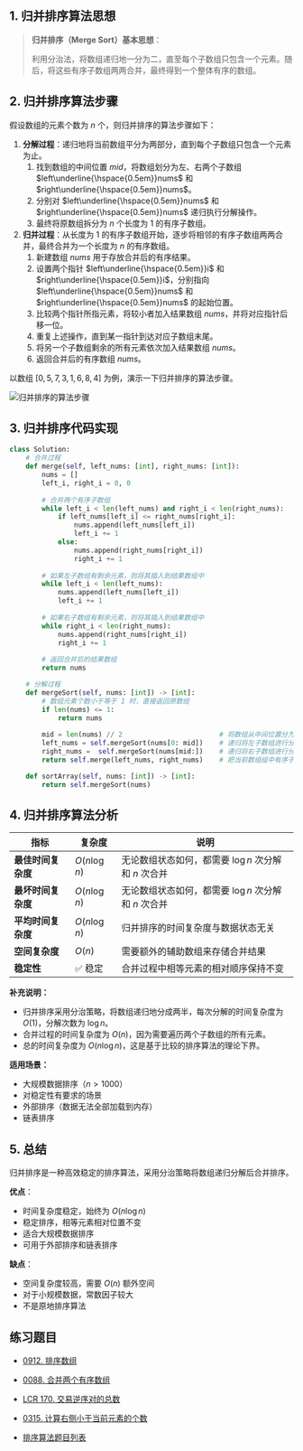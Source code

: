 ## 1. 归并排序算法思想

> **归并排序（Merge Sort）基本思想**：
>
> 利用分治法，将数组递归地一分为二，直至每个子数组只包含一个元素。随后，将这些有序子数组两两合并，最终得到一个整体有序的数组。

## 2. 归并排序算法步骤

假设数组的元素个数为 $n$ 个，则归并排序的算法步骤如下：

1. **分解过程**：递归地将当前数组平分为两部分，直到每个子数组只包含一个元素为止。
   1. 找到数组的中间位置 $mid$，将数组划分为左、右两个子数组 $left\underline{\hspace{0.5em}}nums$ 和 $right\underline{\hspace{0.5em}}nums$。
   2. 分别对 $left\underline{\hspace{0.5em}}nums$ 和 $right\underline{\hspace{0.5em}}nums$ 递归执行分解操作。
   3. 最终将原数组拆分为 $n$ 个长度为 $1$ 的有序子数组。
2. **归并过程**：从长度为 $1$ 的有序子数组开始，逐步将相邻的有序子数组两两合并，最终合并为一个长度为 $n$ 的有序数组。
   1. 新建数组 $nums$ 用于存放合并后的有序结果。
   2. 设置两个指针 $left\underline{\hspace{0.5em}}i$ 和 $right\underline{\hspace{0.5em}}i$，分别指向 $left\underline{\hspace{0.5em}}nums$ 和 $right\underline{\hspace{0.5em}}nums$ 的起始位置。
   3. 比较两个指针所指元素，将较小者加入结果数组 $nums$，并将对应指针后移一位。
   4. 重复上述操作，直到某一指针到达对应子数组末尾。
   5. 将另一个子数组剩余的所有元素依次加入结果数组 $nums$。
   6. 返回合并后的有序数组 $nums$。

以数组 $[0, 5, 7, 3, 1, 6, 8, 4]$ 为例，演示一下归并排序的算法步骤。

![归并排序的算法步骤](http://qcdn.itcharge.cn/images/20230817103814.png)

## 3. 归并排序代码实现

```python
class Solution:
    # 合并过程
    def merge(self, left_nums: [int], right_nums: [int]):
        nums = []
        left_i, right_i = 0, 0
        
        # 合并两个有序子数组
        while left_i < len(left_nums) and right_i < len(right_nums):
            if left_nums[left_i] <= right_nums[right_i]:
                nums.append(left_nums[left_i])
                left_i += 1
            else:
                nums.append(right_nums[right_i])
                right_i += 1
        
        # 如果左子数组有剩余元素，则将其插入到结果数组中
        while left_i < len(left_nums):
            nums.append(left_nums[left_i])
            left_i += 1
        
        # 如果右子数组有剩余元素，则将其插入到结果数组中
        while right_i < len(right_nums):
            nums.append(right_nums[right_i])
            right_i += 1
        
        # 返回合并后的结果数组
        return nums

    # 分解过程
    def mergeSort(self, nums: [int]) -> [int]:
        # 数组元素个数小于等于 1 时，直接返回原数组
        if len(nums) <= 1:
            return nums
        
        mid = len(nums) // 2                        # 将数组从中间位置分为左右两个数组
        left_nums = self.mergeSort(nums[0: mid])    # 递归将左子数组进行分解和排序
        right_nums =  self.mergeSort(nums[mid:])    # 递归将右子数组进行分解和排序
        return self.merge(left_nums, right_nums)    # 把当前数组组中有序子数组逐层向上，进行两两合并

    def sortArray(self, nums: [int]) -> [int]:
        return self.mergeSort(nums)
```

## 4. 归并排序算法分析

| 指标 | 复杂度 | 说明 |
|------|--------|------|
| **最佳时间复杂度** | $O(n \log n)$ | 无论数组状态如何，都需要 $\log n$ 次分解和 $n$ 次合并 |
| **最坏时间复杂度** | $O(n \log n)$ | 无论数组状态如何，都需要 $\log n$ 次分解和 $n$ 次合并 |
| **平均时间复杂度** | $O(n \log n)$ | 归并排序的时间复杂度与数据状态无关 |
| **空间复杂度** | $O(n)$ | 需要额外的辅助数组来存储合并结果 |
| **稳定性** | ✅ 稳定 | 合并过程中相等元素的相对顺序保持不变 |

**补充说明：**
- 归并排序采用分治策略，将数组递归地分成两半，每次分解的时间复杂度为 $O(1)$，分解次数为 $\log n$。
- 合并过程的时间复杂度为 $O(n)$，因为需要遍历两个子数组的所有元素。
- 总的时间复杂度为 $O(n \log n)$，这是基于比较的排序算法的理论下界。

**适用场景：**
- 大规模数据排序（$n > 1000$）
- 对稳定性有要求的场景
- 外部排序（数据无法全部加载到内存）
- 链表排序

## 5. 总结

归并排序是一种高效稳定的排序算法，采用分治策略将数组递归分解后合并排序。

**优点**：
- 时间复杂度稳定，始终为 $O(n \log n)$
- 稳定排序，相等元素相对位置不变
- 适合大规模数据排序
- 可用于外部排序和链表排序

**缺点**：
- 空间复杂度较高，需要 $O(n)$ 额外空间
- 对于小规模数据，常数因子较大
- 不是原地排序算法


## 练习题目

- [0912. 排序数组](https://github.com/ITCharge/AlgoNote/tree/main/docs/solutions/0900-0999/sort-an-array.md)
- [0088. 合并两个有序数组](https://github.com/ITCharge/AlgoNote/tree/main/docs/solutions/0001-0099/merge-sorted-array.md)
- [LCR 170. 交易逆序对的总数](https://github.com/ITCharge/AlgoNote/tree/main/docs/solutions/LCR/shu-zu-zhong-de-ni-xu-dui-lcof.md)
- [0315. 计算右侧小于当前元素的个数](https://github.com/ITCharge/AlgoNote/tree/main/docs/solutions/0300-0399/count-of-smaller-numbers-after-self.md)

- [排序算法题目列表](https://github.com/ITCharge/AlgoNote/tree/main/docs/00_preface/00_06_categories_list.md#%E6%8E%92%E5%BA%8F%E7%AE%97%E6%B3%95%E9%A2%98%E7%9B%AE)